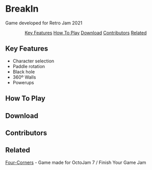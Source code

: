 # BreakIn

Game developed for Retro Jam 2021

<p align="center">
  <a href="#key-features">Key Features</a>
  <a href="#how-to-use">How To Play</a>
  <a href="#download">Download</a>
  <a href="#contributors">Contributors</a>
  <a href="#related">Related</a>
</p>

## Key Features

* Character selection 
* Paddle rotation
* Black hole
* 360º Walls
* Powerups

## How To Play


## Download

## Contributors

## Related

[Four-Corners](https://github.com/Educorreia932/Four-Corners) - Game made for OctoJam 7 / Finish Your Game Jam